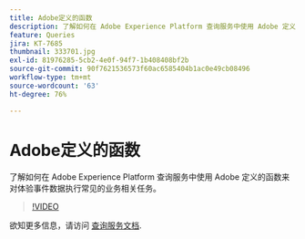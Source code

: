 ```yaml
---
title: Adobe定义的函数
description: 了解如何在 Adobe Experience Platform 查询服务中使用 Adobe 定义的函数来对体验事件数据执行常见的业务相关任务。
feature: Queries
jira: KT-7685
thumbnail: 333701.jpg
exl-id: 81976285-5cb2-4e0f-94f7-1b408408bf2b
source-git-commit: 90f7621536573f60ac6585404b1ac0e49cb08496
workflow-type: tm+mt
source-wordcount: '63'
ht-degree: 76%

---
```


# Adobe定义的函数

了解如何在 Adobe Experience Platform 查询服务中使用 Adobe 定义的函数来对体验事件数据执行常见的业务相关任务。

>[!VIDEO](https://video.tv.adobe.com/v/333701?quality=12&learn=on)

欲知更多信息，请访问 [查询服务文档](https://experienceleague.adobe.com/docs/experience-platform/query/home.html?lang=zh-Hans).
